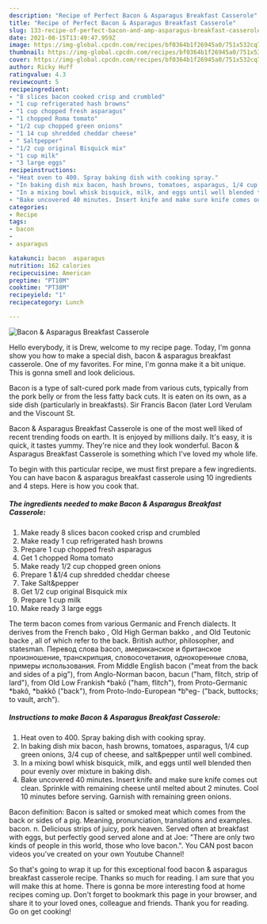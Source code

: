 ```yaml
---
description: "Recipe of Perfect Bacon & Asparagus Breakfast Casserole"
title: "Recipe of Perfect Bacon & Asparagus Breakfast Casserole"
slug: 133-recipe-of-perfect-bacon-and-amp-asparagus-breakfast-casserole
date: 2021-08-15T13:49:47.959Z
image: https://img-global.cpcdn.com/recipes/bf0364b1f26945a0/751x532cq70/bacon-asparagus-breakfast-casserole-recipe-main-photo.jpg
thumbnail: https://img-global.cpcdn.com/recipes/bf0364b1f26945a0/751x532cq70/bacon-asparagus-breakfast-casserole-recipe-main-photo.jpg
cover: https://img-global.cpcdn.com/recipes/bf0364b1f26945a0/751x532cq70/bacon-asparagus-breakfast-casserole-recipe-main-photo.jpg
author: Ricky Huff
ratingvalue: 4.3
reviewcount: 5
recipeingredient:
- "8 slices bacon cooked crisp and crumbled"
- "1 cup refrigerated hash browns"
- "1 cup chopped fresh asparagus"
- "1 chopped Roma tomato"
- "1/2 cup chopped green onions"
- "1 14 cup shredded cheddar cheese"
- " Saltpepper"
- "1/2 cup original Bisquick mix"
- "1 cup milk"
- "3 large eggs"
recipeinstructions:
- "Heat oven to 400. Spray baking dish with cooking spray."
- "In baking dish mix bacon, hash browns, tomatoes, asparagus, 1/4 cup green onions, 3/4 cup of cheese, and salt&pepper until well combined."
- "In a mixing bowl whisk bisquick, milk, and eggs until well blended then pour evenly over mixture in baking dish."
- "Bake uncovered 40 minutes. Insert knife and make sure knife comes out clean. Sprinkle with remaining cheese until melted about 2 minutes. Cool 10 minutes before serving. Garnish with remaining green onions."
categories:
- Recipe
tags:
- bacon
- 
- asparagus

katakunci: bacon  asparagus 
nutrition: 162 calories
recipecuisine: American
preptime: "PT10M"
cooktime: "PT38M"
recipeyield: "1"
recipecategory: Lunch

---
```



![Bacon & Asparagus Breakfast Casserole](https://img-global.cpcdn.com/recipes/bf0364b1f26945a0/751x532cq70/bacon-asparagus-breakfast-casserole-recipe-main-photo.jpg)

Hello everybody, it is Drew, welcome to my recipe page. Today, I'm gonna show you how to make a special dish, bacon & asparagus breakfast casserole. One of my favorites. For mine, I'm gonna make it a bit unique. This is gonna smell and look delicious.

Bacon is a type of salt-cured pork made from various cuts, typically from the pork belly or from the less fatty back cuts. It is eaten on its own, as a side dish (particularly in breakfasts). Sir Francis Bacon (later Lord Verulam and the Viscount St.

Bacon & Asparagus Breakfast Casserole is one of the most well liked of recent trending foods on earth. It is enjoyed by millions daily. It's easy, it is quick, it tastes yummy. They're nice and they look wonderful. Bacon & Asparagus Breakfast Casserole is something which I've loved my whole life.


To begin with this particular recipe, we must first prepare a few ingredients. You can have bacon & asparagus breakfast casserole using 10 ingredients and 4 steps. Here is how you cook that.

<!--inarticleads1-->

##### The ingredients needed to make Bacon & Asparagus Breakfast Casserole:

1. Make ready 8 slices bacon cooked crisp and crumbled
1. Make ready 1 cup refrigerated hash browns
1. Prepare 1 cup chopped fresh asparagus
1. Get 1 chopped Roma tomato
1. Make ready 1/2 cup chopped green onions
1. Prepare 1 &1/4 cup shredded cheddar cheese
1. Take  Salt&pepper
1. Get 1/2 cup original Bisquick mix
1. Prepare 1 cup milk
1. Make ready 3 large eggs


The term bacon comes from various Germanic and French dialects. It derives from the French bako , Old High German bakko , and Old Teutonic backe , all of which refer to the back. British author, philosopher, and statesman. Перевод слова bacon, американское и британское произношение, транскрипция, словосочетания, однокоренные слова, примеры использования. From Middle English bacon (&#34;meat from the back and sides of a pig&#34;), from Anglo-Norman bacon, bacun (&#34;ham, flitch, strip of lard&#34;), from Old Low Frankish *bakō (&#34;ham, flitch&#34;), from Proto-Germanic *bakô, *bakkô (&#34;back&#34;), from Proto-Indo-European *bʰeg- (&#34;back, buttocks; to vault, arch&#34;). 

<!--inarticleads2-->

##### Instructions to make Bacon & Asparagus Breakfast Casserole:

1. Heat oven to 400. Spray baking dish with cooking spray.
1. In baking dish mix bacon, hash browns, tomatoes, asparagus, 1/4 cup green onions, 3/4 cup of cheese, and salt&pepper until well combined.
1. In a mixing bowl whisk bisquick, milk, and eggs until well blended then pour evenly over mixture in baking dish.
1. Bake uncovered 40 minutes. Insert knife and make sure knife comes out clean. Sprinkle with remaining cheese until melted about 2 minutes. Cool 10 minutes before serving. Garnish with remaining green onions.


Bacon definition: Bacon is salted or smoked meat which comes from the back or sides of a pig. Meaning, pronunciation, translations and examples. bacon. n. Delicious strips of juicy, pork heaven. Served often at breakfast with eggs, but perfectly good served alone and at Joe: &#34;There are only two kinds of people in this world, those who love bacon.&#34;. You CAN post bacon videos you&#39;ve created on your own Youtube Channel! 

So that's going to wrap it up for this exceptional food bacon & asparagus breakfast casserole recipe. Thanks so much for reading. I am sure that you will make this at home. There is gonna be more interesting food at home recipes coming up. Don't forget to bookmark this page in your browser, and share it to your loved ones, colleague and friends. Thank you for reading. Go on get cooking!
